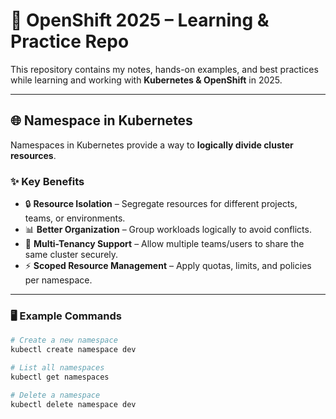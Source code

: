 # 🚀 OpenShift 2025 – Learning & Practice Repo

This repository contains my notes, hands-on examples, and best practices while learning and working with **Kubernetes & OpenShift** in 2025.  

---

## 🌐 Namespace in Kubernetes

Namespaces in Kubernetes provide a way to **logically divide cluster resources**.  

### ✨ Key Benefits
- 🔒 **Resource Isolation** – Segregate resources for different projects, teams, or environments.  
- 📊 **Better Organization** – Group workloads logically to avoid conflicts.  
- 🚀 **Multi-Tenancy Support** – Allow multiple teams/users to share the same cluster securely.  
- ⚡ **Scoped Resource Management** – Apply quotas, limits, and policies per namespace.  

---

### 🖥️ Example Commands
```bash
# Create a new namespace
kubectl create namespace dev

# List all namespaces
kubectl get namespaces

# Delete a namespace
kubectl delete namespace dev



